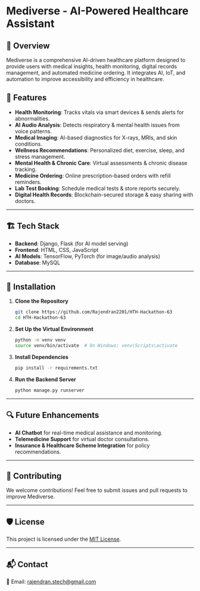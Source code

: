 # Mediverse - AI-Powered Healthcare Assistant  

## 📌 Overview  
Mediverse is a comprehensive AI-driven healthcare platform designed to provide users with medical insights, health monitoring, digital records management, and automated medicine ordering. It integrates AI, IoT, and automation to improve accessibility and efficiency in healthcare.  

## 🚀 Features  

- **Health Monitoring**: Tracks vitals via smart devices & sends alerts for abnormalities.  
- **AI Audio Analysis**: Detects respiratory & mental health issues from voice patterns.  
- **Medical Imaging**: AI-based diagnostics for X-rays, MRIs, and skin conditions.  
- **Wellness Recommendations**: Personalized diet, exercise, sleep, and stress management.  
- **Mental Health & Chronic Care**: Virtual assessments & chronic disease tracking.  
- **Medicine Ordering**: Online prescription-based orders with refill reminders.  
- **Lab Test Booking**: Schedule medical tests & store reports securely.  
- **Digital Health Records**: Blockchain-secured storage & easy sharing with doctors.  


---

## 🏗️ Tech Stack  
- **Backend**: Django, Flask (for AI model serving)  
- **Frontend**: HTML, CSS, JavaScript
- **AI Models**: TensorFlow, PyTorch (for image/audio analysis)  
- **Database**: MySQL 

---

## 🔧 Installation  

1. **Clone the Repository**  
   ```bash
   git clone https://github.com/Rajendran2201/HTH-Hackathon-63 
   cd HTH-Hackathon-63 
   ```  

2. **Set Up the Virtual Environment**  
   ```bash
   python -m venv venv  
   source venv/bin/activate  # On Windows: venv\Scripts\activate
   ```  

3. **Install Dependencies**  
   ```bash
   pip install -r requirements.txt  
   ```  

4. **Run the Backend Server**  
   ```bash
   python manage.py runserver  
   ```  

---

## 🔍 Future Enhancements  
- **AI Chatbot** for real-time medical assistance and monitoring.
- **Telemedicine Support** for virtual doctor consultations.  
- **Insurance & Healthcare Scheme Integration** for policy recommendations.  

---

## 🤝 Contributing  
We welcome contributions! Feel free to submit issues and pull requests to improve Mediverse.  

---

## 🛡️ License  
This project is licensed under the [MIT License](https://github.com/Rajendran2201/HTH-Hackathon-63/blob/main/LICENSE).  

---

## 📬 Contact  
📧 Email: rajendran.stech@gmail.com 
